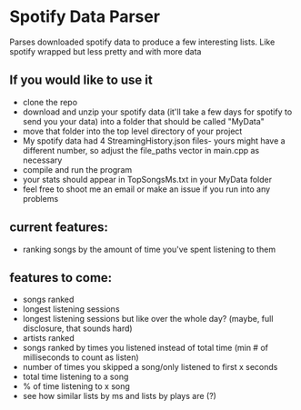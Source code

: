 # Spotify Data Parser
Parses downloaded spotify data to produce a few interesting lists. Like spotify wrapped but less pretty and with more data

## If you would like to use it
- clone the repo
- download and unzip your spotify data (it'll take a few days for spotify to send you your data) into a folder that should be called "MyData" 
- move that folder into the top level directory of your project
- My spotify data had 4 StreamingHistory.json files- yours might have a different number, so adjust the file_paths vector in main.cpp as necessary
- compile and run the program
- your stats should appear in TopSongsMs.txt in your MyData folder
- feel free to shoot me an email or make an issue if you run into any problems



## current features:
- ranking songs by the amount of time you've spent listening to them

## features to come:
- songs ranked
- longest listening sessions
- longest listening sessions but like over the whole day? (maybe, full disclosure, that sounds hard)
- artists ranked
- songs ranked by times you listened instead of total time (min # of milliseconds to count as listen)
- number of times you skipped a song/only listened to first x seconds
- total time listening to a song
- % of time listening to x song
- see how similar lists by ms and lists by plays are (?)
